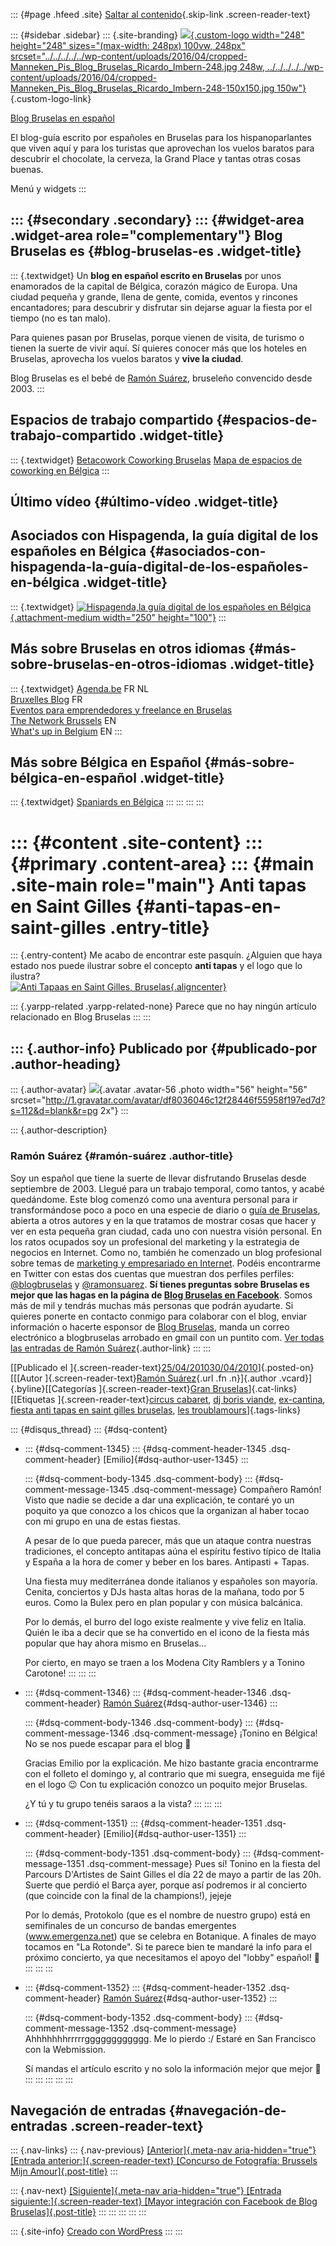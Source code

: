 ::: {#page .hfeed .site}
[Saltar al
contenido](../../../../../index.html?p=1836#content){.skip-link
.screen-reader-text}

::: {#sidebar .sidebar}
::: {.site-branding}
[![](../../../../../wp-content/uploads/2016/04/cropped-Manneken_Pis_Blog_Bruselas_Ricardo_Imbern-248.jpg){.custom-logo
width="248" height="248" sizes="(max-width: 248px) 100vw, 248px"
srcset="../../../../../wp-content/uploads/2016/04/cropped-Manneken_Pis_Blog_Bruselas_Ricardo_Imbern-248.jpg 248w, ../../../../../wp-content/uploads/2016/04/cropped-Manneken_Pis_Blog_Bruselas_Ricardo_Imbern-248-150x150.jpg 150w"}](../../../../../index.html){.custom-logo-link}

[Blog Bruselas en español](../../../../../index.html)

El blog-guía escrito por españoles en Bruselas para los hispanoparlantes
que viven aquí y para los turistas que aprovechan los vuelos baratos
para descubrir el chocolate, la cerveza, la Grand Place y tantas otras
cosas buenas.

Menú y widgets
:::

::: {#secondary .secondary}
::: {#widget-area .widget-area role="complementary"}
Blog Bruselas es {#blog-bruselas-es .widget-title}
----------------

::: {.textwidget}
Un **blog en español escrito en Bruselas** por unos enamorados de la
capital de Bélgica, corazón mágico de Europa. Una ciudad pequeña y
grande, llena de gente, comida, eventos y rincones encantadores; para
descubrir y disfrutar sin dejarse aguar la fiesta por el tiempo (no es
tan malo).

Para quienes pasan por Bruselas, porque vienen de visita, de turismo o
tienen la suerte de vivir aquí. Sí quieres conocer más que los hoteles
en Bruselas, aprovecha los vuelos baratos y **vive la ciudad**.

Blog Bruselas es el bebé de [Ramón Suárez](http://www.ramonsuarez.com),
bruseleño convencido desde 2003.
:::

Espacios de trabajo compartido {#espacios-de-trabajo-compartido .widget-title}
------------------------------

::: {.textwidget}
[Betacowork Coworking Bruselas](http://www.betacowork.com) [Mapa de
espacios de coworking en Bélgica](http://coworkingbelgium.com)
:::

Último vídeo {#último-vídeo .widget-title}
------------

Asociados con Hispagenda, la guía digital de los españoles en Bélgica {#asociados-con-hispagenda-la-guía-digital-de-los-españoles-en-bélgica .widget-title}
---------------------------------------------------------------------

::: {.textwidget}
[![Hispagenda,la guía digital de los españoles en
Bélgica](../../../../../wp-content/uploads/2010/04/Hispagenda-250px.gif "Hispagenda, la guía digital de los españoles en Bélgica"){.attachment-medium
width="250" height="100"}](http://www.hispagenda.com)
:::

Más sobre Bruselas en otros idiomas {#más-sobre-bruselas-en-otros-idiomas .widget-title}
-----------------------------------

::: {.textwidget}
[Agenda.be](http://www.agenda.be) FR NL\
[Bruxelles Blog](http://www.bxlblog.be/) FR\
[Eventos para emprendedores y freelance en
Bruselas](http://www.betacowork.com/events/)\
[The Network
Brussels](http://groups.yahoo.com/group/TheNetworkBrussels/) EN\
[What\'s up in Belgium](http://www.whatsupin.be/) EN
:::

Más sobre Bélgica en Español {#más-sobre-bélgica-en-español .widget-title}
----------------------------

::: {.textwidget}
[Spaniards en Bélgica](http://www.spaniards.es/paises/belgica)
:::
:::
:::
:::

::: {#content .site-content}
::: {#primary .content-area}
::: {#main .site-main role="main"}
Anti tapas en Saint Gilles {#anti-tapas-en-saint-gilles .entry-title}
==========================

::: {.entry-content}
Me acabo de encontrar este pasquín. ¿Alguien que haya estado nos puede
ilustrar sobre el concepto **anti tapas** y el logo que lo ilustra?\
[![Anti Tapaas en Saint Gilles,
Bruselas](../../../../../wp-content/uploads/2010/04/wpid-12722067259031.jpg "Anti Tapas en Saint Gilles, Bruselas"){.aligncenter}](../../../../../wp-content/uploads/2010/04/wpid-12722067259031.jpg)

::: {.yarpp-related .yarpp-related-none}
Parece que no hay ningún artículo relacionado en Blog Bruselas
:::
:::

::: {.author-info}
Publicado por {#publicado-por .author-heading}
-------------

::: {.author-avatar}
![](http://1.gravatar.com/avatar/df8036046c12f28446f55958f197ed7d?s=56&d=blank&r=pg){.avatar
.avatar-56 .photo width="56" height="56"
srcset="http://1.gravatar.com/avatar/df8036046c12f28446f55958f197ed7d?s=112&d=blank&r=pg 2x"}
:::

::: {.author-description}
### Ramón Suárez {#ramón-suárez .author-title}

Soy un español que tiene la suerte de llevar disfrutando Bruselas desde
septiembre de 2003. Llegué para un trabajo temporal, como tantos, y
acabé quedándome. Este blog comenzó como una aventura personal para ir
transformándose poco a poco en una especie de diario o [guía de
Bruselas](../../../../../index.html), abierta a otros autores y en la
que tratamos de mostrar cosas que hacer y ver en esta pequeña gran
ciudad, cada uno con nuestra visión personal. En los ratos ocupados soy
un profesional del marketing y la estrategia de negocios en Internet.
Como no, también he comenzado un blog profesional sobre temas de
[marketing y empresariado en Internet](http://ramonsuarez.com). Podéis
encontrarme en Twitter con estas dos cuentas que muestran dos perfiles
perfiles: [\@blogbruselas](http://twitter.com/blogbruselas) y
[\@ramonsuarez](http://twitter.com/ramonsuarez). **Sí tienes preguntas
sobre Bruselas es mejor que las hagas en la página de [Blog Bruselas en
Facebook](http://www.facebook.com/blogbruselas)**. Somos más de mil y
tendrás muchas más personas que podrán ayudarte. Si quieres ponerte en
contacto conmigo para colaborar con el blog, enviar información o
hacerte esponsor de [Blog Bruselas](../../../../../index.html), manda un
correo electrónico a blogbruselas arrobado en gmail con un puntito com.
[Ver todas las entradas de Ramón
Suárez](../../30/index.html?author=2){.author-link}
:::
:::

[[Publicado el
]{.screen-reader-text}[25/04/201030/04/2010](../../../../../index.html?p=1836)]{.posted-on}[[[Autor
]{.screen-reader-text}[Ramón Suárez](../../30/index.html?author=2){.url
.fn .n}]{.author .vcard}]{.byline}[[Categorías
]{.screen-reader-text}[Gran
Bruselas](../../../../category/gran-bruselas/index.html)]{.cat-links}[[Etiquetas
]{.screen-reader-text}[circus
cabaret](../../../../tag/circus-cabaret/index.html), [dj boris
viande](../../../../tag/dj-boris-viande/index.html),
[ex-cantina](../../../../tag/ex-cantina/index.html), [fiesta anti tapas
en saint gilles
bruselas](../../../../tag/fiesta-anti-tapas-en-saint-gilles-bruselas/index.html),
[les
troublamours](../../../../tag/les-troublamours/index.html)]{.tags-links}

::: {#disqus_thread}
::: {#dsq-content}
-   ::: {#dsq-comment-1345}
    ::: {#dsq-comment-header-1345 .dsq-comment-header}
    [Emilio]{#dsq-author-user-1345}
    :::

    ::: {#dsq-comment-body-1345 .dsq-comment-body}
    ::: {#dsq-comment-message-1345 .dsq-comment-message}
    Compañero Ramón! Visto que nadie se decide a dar una explicación, te
    contaré yo un poquito ya que conozco a los chicos que la organizan
    al haber tocao con mi grupo en una de estas fiestas.

    A pesar de lo que pueda parecer, más que un ataque contra nuestras
    tradiciones, el concepto antitapas aúna el espíritu festivo típico
    de Italia y España a la hora de comer y beber en los bares.
    Antipasti + Tapas.

    Una fiesta muy mediterránea donde italianos y españoles son mayoría.
    Cenita, conciertos y DJs hasta altas horas de la mañana, todo por 5
    euros. Como la Bulex pero en plan popular y con música balcánica.

    Por lo demás, el burro del logo existe realmente y vive feliz en
    Italia. Quién le iba a decir que se ha convertido en el icono de la
    fiesta más popular que hay ahora mismo en Bruselas...

    Por cierto, en mayo se traen a los Modena City Ramblers y a Tonino
    Carotone!
    :::
    :::
    :::

-   ::: {#dsq-comment-1346}
    ::: {#dsq-comment-header-1346 .dsq-comment-header}
    [Ramón
    Suárez](http://twitter.com/ramonsuarez){#dsq-author-user-1346}
    :::

    ::: {#dsq-comment-body-1346 .dsq-comment-body}
    ::: {#dsq-comment-message-1346 .dsq-comment-message}
    ¡Tonino en Bélgica! No se nos puede escapar para el blog 🙂

    Gracias Emilio por la explicación. Me hizo bastante gracia
    encontrarme con el folleto el domingo y, al contrario que mi suegra,
    enseguida me fijé en el logo 😉 Con tu explicación conozco un poquito
    mejor Bruselas.

    ¿Y tú y tu grupo tenéis saraos a la vista?
    :::
    :::
    :::

-   ::: {#dsq-comment-1351}
    ::: {#dsq-comment-header-1351 .dsq-comment-header}
    [Emilio]{#dsq-author-user-1351}
    :::

    ::: {#dsq-comment-body-1351 .dsq-comment-body}
    ::: {#dsq-comment-message-1351 .dsq-comment-message}
    Pues sí! Tonino en la fiesta del Parcours D'Artistes de Saint Gilles
    el día 22 de mayo a partir de las 20h. Suerte que perdió el Barça
    ayer, porque así podremos ir al concierto (que coincide con la final
    de la champions!), jejeje

    Por lo demás, Protokolo (que es el nombre de nuestro grupo) está en
    semifinales de un concurso de bandas emergentes (www.emergenza.net)
    que se celebra en Botanique. A finales de mayo tocamos en "La
    Rotonde". Si te parece bien te mandaré la info para el próximo
    concierto, ya que necesitamos el apoyo del "lobby" español! 🙂
    :::
    :::
    :::

-   ::: {#dsq-comment-1352}
    ::: {#dsq-comment-header-1352 .dsq-comment-header}
    [Ramón
    Suárez](http://twitter.com/ramonsuarez){#dsq-author-user-1352}
    :::

    ::: {#dsq-comment-body-1352 .dsq-comment-body}
    ::: {#dsq-comment-message-1352 .dsq-comment-message}
    Ahhhhhhhrrrrrgggggggggggg. Me lo pierdo :/ Estaré en San Francisco
    con la Webmission.

    Sí mandas el artículo escrito y no solo la información mejor que
    mejor 🙂
    :::
    :::
    :::
:::
:::

Navegación de entradas {#navegación-de-entradas .screen-reader-text}
----------------------

::: {.nav-links}
::: {.nav-previous}
[[Anterior]{.meta-nav aria-hidden="true"} [Entrada
anterior:]{.screen-reader-text} [Concurso de Fotografía: Brussels Mijn
Amour]{.post-title}](../../../../../index.html?p=1822)
:::

::: {.nav-next}
[[Siguiente]{.meta-nav aria-hidden="true"} [Entrada
siguiente:]{.screen-reader-text} [Mayor integración con Facebook de Blog
Bruselas]{.post-title}](../../../../../index.html?p=1851)
:::
:::
:::
:::
:::

::: {.site-info}
[Creado con WordPress](https://es.wordpress.org/)
:::
:::

